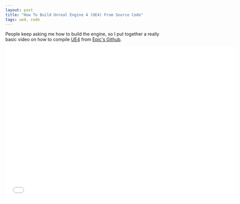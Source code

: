 ```yaml
---
layout: post
title: "How To Build Unreal Engine 4 (UE4) From Source Code"
tags: ue4, code
---
```


People keep asking me how to build the engine, so I put together a really basic video on how to compile [UE4](https://www.unrealengine.com) from [Epic's Github](https://github.com/EpicGames/UnrealEngine).

<iframe width="720" height="480" src="//www.youtube.com/embed/dZck7_4vlYI" frameborder="0" allowfullscreen></iframe>